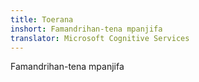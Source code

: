 ```yaml
---
title: Toerana
inshort: Famandrihan-tena mpanjifa
translator: Microsoft Cognitive Services
---
```


Famandrihan-tena mpanjifa


